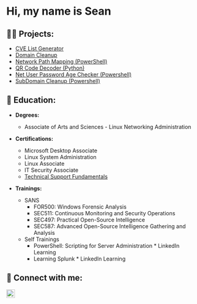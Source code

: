 <h1>Hi, my name is Sean </h1>

<h2>👨‍💻 Projects:</h2>

  - [CVE List Generator](https://github.com/SeanVoth/CVE-List)
  - [Domain Cleanup](https://github.com/SeanVoth/DomainCleanup)
  - [Network Path Mapping (PowerShell)](https://github.com/SeanVoth/network-path-Mapping)
  - [QR Code Decoder (Python)](https://github.com/SeanVoth/QR-Code-Decoder)
  - [Net User Password Age Checker (Powershell)](https://github.com/SeanVoth/Net_User_Password_checker)
  - [SubDomain Cleanup (Powershell)](https://github.com/SeanVoth/Subdomin-Cleanup-Powershell-)
    
<h2> 📖 Education:</h2>

  - <b> Degrees: </b>
    - Associate of Arts and Sciences - Linux Networking Administration
   - <b> Certifications: </b>
     - Microsoft Desktop Associate
     - Linux System Administration
     - Linux Associate
     - IT Security Associate
     -  [Technical Support Fundamentals](https://www.coursera.org/account/accomplishments/certificate/ZB5JHMPYP6Y2)
       
  - <b> Trainings: </b>
      - SANS
        - FOR500: Windows Forensic Analysis
        - SEC511: Continuous Monitoring and Security Operations
        - SEC497: Practical Open-Source Intelligence
        - SEC587: Advanced Open-Source Intelligence Gathering and Analysis   
      - Self Trainings
        - PowerShell: Scripting for Server Administration   * LinkedIn Learning
        - Learning Splunk    * LinkedIn Learning

    

<h2> 🤳 Connect with me:</h2>

[<img align="left" alt="SeanVoth | LinkedIn" width="22px" src="https://cdn.jsdelivr.net/npm/simple-icons@v3/icons/linkedin.svg" />][linkedin]

[linkedin]: https://linkedin.com/in/seanvoth

<!--
Here are some ideas to get you started:

- 🔭 I’m currently working on ...
- 🌱 I’m currently learning ...
- 👯 I’m looking to collaborate on ...
- 🤔 I’m looking for help with ...
- 💬 Ask me about ...
- 📫 How to reach me: ...
- 😄 Pronouns: ...
- ⚡ Fun fact: ...


![SansDanceGIF](https://github.com/SeanVoth/SeanVoth/assets/39986091/81ba3dd3-fb24-4f29-a11c-8469615e752c)

-->
